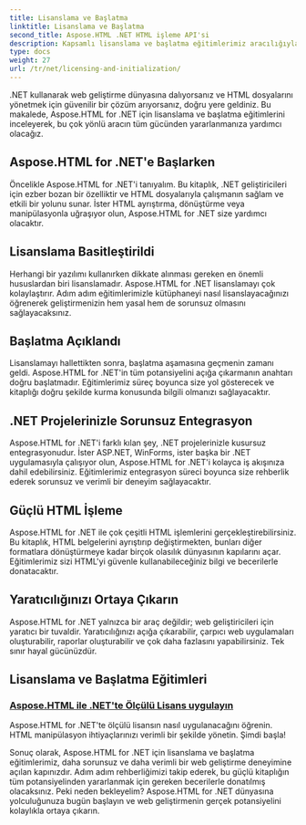 ```yaml
---
title: Lisanslama ve Başlatma
linktitle: Lisanslama ve Başlatma
second_title: Aspose.HTML .NET HTML işleme API'si
description: Kapsamlı lisanslama ve başlatma eğitimlerimiz aracılığıyla Aspose.HTML for .NET'i etkili bir şekilde nasıl kullanacağınızı keşfedin. Bu aracın tüm potansiyelini ortaya çıkarın.
type: docs
weight: 27
url: /tr/net/licensing-and-initialization/
---
```


.NET kullanarak web geliştirme dünyasına dalıyorsanız ve HTML dosyalarını yönetmek için güvenilir bir çözüm arıyorsanız, doğru yere geldiniz. Bu makalede, Aspose.HTML for .NET için lisanslama ve başlatma eğitimlerini inceleyerek, bu çok yönlü aracın tüm gücünden yararlanmanıza yardımcı olacağız.

## Aspose.HTML for .NET'e Başlarken

Öncelikle Aspose.HTML for .NET'i tanıyalım. Bu kitaplık, .NET geliştiricileri için ezber bozan bir özelliktir ve HTML dosyalarıyla çalışmanın sağlam ve etkili bir yolunu sunar. İster HTML ayrıştırma, dönüştürme veya manipülasyonla uğraşıyor olun, Aspose.HTML for .NET size yardımcı olacaktır. 

## Lisanslama Basitleştirildi

Herhangi bir yazılımı kullanırken dikkate alınması gereken en önemli hususlardan biri lisanslamadır. Aspose.HTML for .NET lisanslamayı çok kolaylaştırır. Adım adım eğitimlerimizle kütüphaneyi nasıl lisanslayacağınızı öğrenerek geliştirmenizin hem yasal hem de sorunsuz olmasını sağlayacaksınız. 

## Başlatma Açıklandı

Lisanslamayı hallettikten sonra, başlatma aşamasına geçmenin zamanı geldi. Aspose.HTML for .NET'in tüm potansiyelini açığa çıkarmanın anahtarı doğru başlatmadır. Eğitimlerimiz süreç boyunca size yol gösterecek ve kitaplığı doğru şekilde kurma konusunda bilgili olmanızı sağlayacaktır. 

## .NET Projelerinizle Sorunsuz Entegrasyon

Aspose.HTML for .NET'i farklı kılan şey, .NET projelerinizle kusursuz entegrasyonudur. İster ASP.NET, WinForms, ister başka bir .NET uygulamasıyla çalışıyor olun, Aspose.HTML for .NET'i kolayca iş akışınıza dahil edebilirsiniz. Eğitimlerimiz entegrasyon süreci boyunca size rehberlik ederek sorunsuz ve verimli bir deneyim sağlayacaktır.

## Güçlü HTML İşleme

Aspose.HTML for .NET ile çok çeşitli HTML işlemlerini gerçekleştirebilirsiniz. Bu kitaplık, HTML belgelerini ayrıştırıp değiştirmekten, bunları diğer formatlara dönüştürmeye kadar birçok olasılık dünyasının kapılarını açar. Eğitimlerimiz sizi HTML'yi güvenle kullanabileceğiniz bilgi ve becerilerle donatacaktır.

## Yaratıcılığınızı Ortaya Çıkarın

Aspose.HTML for .NET yalnızca bir araç değildir; web geliştiricileri için yaratıcı bir tuvaldir. Yaratıcılığınızı açığa çıkarabilir, çarpıcı web uygulamaları oluşturabilir, raporlar oluşturabilir ve çok daha fazlasını yapabilirsiniz. Tek sınır hayal gücünüzdür.

## Lisanslama ve Başlatma Eğitimleri
### [Aspose.HTML ile .NET'te Ölçülü Lisans uygulayın](./apply-metered-license/)
Aspose.HTML for .NET'te ölçülü lisansın nasıl uygulanacağını öğrenin. HTML manipülasyon ihtiyaçlarınızı verimli bir şekilde yönetin. Şimdi başla!

Sonuç olarak, Aspose.HTML for .NET için lisanslama ve başlatma eğitimlerimiz, daha sorunsuz ve daha verimli bir web geliştirme deneyimine açılan kapınızdır. Adım adım rehberliğimizi takip ederek, bu güçlü kitaplığın tüm potansiyelinden yararlanmak için gereken becerilerle donatılmış olacaksınız. Peki neden bekleyelim? Aspose.HTML for .NET dünyasına yolculuğunuza bugün başlayın ve web geliştirmenin gerçek potansiyelini kolaylıkla ortaya çıkarın.